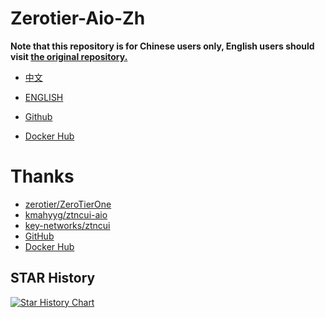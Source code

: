 # Zerotier-Aio-Zh

**Note that this repository is for Chinese users only, English users should visit [the original repository.](https://github.com/kmahyyg/ztncui-aio)**

- [中文](./README.md)
- [ENGLISH](./README_EN.md)

- [Github](https://github.com/niliovo/zerotier-aio-zh)
- [Docker Hub](https://hub.docker.com/r/niliaerith/zerotier-aio-zh)

# Thanks

- [zerotier/ZeroTierOne](https://github.niliovo.top/zerotier/ZeroTierOne)
- [kmahyyg/ztncui-aio](https://github.com/kmahyyg/ztncui-aio)
- [key-networks/ztncui](https://github.com/key-networks/ztncui)
- [GitHub](https://github.com/)
- [Docker Hub](https://hub.docker.com/)

## STAR History

<a href="https://star-history.com/#niliovo/zerotier-aio-zh&Date">
  <picture>
    <source media="(prefers-color-scheme: dark)" srcset="https://api.star-history.com/svg?repos=niliovo/zerotier-aio-zh&type=Date&theme=dark" />
    <source media="(prefers-color-scheme: light)" srcset="https://api.star-history.com/svg?repos=niliovo/zerotier-aio-zh&type=Date" />
    <img alt="Star History Chart" src="https://api.star-history.com/svg?repos=niliovo/zerotier-aio-zh&type=Date" />
  </picture>
</a>
